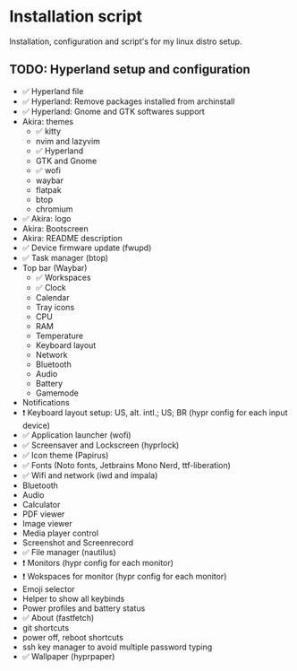 # Installation script

Installation, configuration and script's for my linux distro setup.

## TODO: Hyperland setup and configuration

- ✅ Hyperland file
- ✅ Hyperland: Remove packages installed from archinstall
- ✅ Hyperland: Gnome and GTK softwares support
- Akira: themes
  - ✅ kitty
  - nvim and lazyvim
  - ✅ Hyperland
  - GTK and Gnome
  - ✅ wofi
  - waybar
  - flatpak
  - btop
  - chromium
- ✅ Akira: logo
- Akira: Bootscreen
- Akira: README description
- ✅ Device firmware update (fwupd)
- ✅ Task manager (btop)
- Top bar (Waybar)
  - ✅ Workspaces
  - ✅ Clock
  - Calendar
  - Tray icons
  - CPU
  - RAM
  - Temperature
  - Keyboard layout
  - Network
  - Bluetooth
  - Audio
  - Battery
  - Gamemode
- Notifications
- ❗ Keyboard layout setup: US, alt. intl.; US; BR (hypr config for each input device)
- ✅ Application launcher (wofi)
- ✅ Screensaver and Lockscreen (hyprlock)
- ✅ Icon theme (Papirus)
- ✅ Fonts (Noto fonts, Jetbrains Mono Nerd, ttf-liberation)
- ✅ Wifi and network (iwd and impala)
- Bluetooth
- Audio
- Calculator
- PDF viewer
- Image viewer
- Media player control
- Screenshot and Screenrecord
- ✅ File manager (nautilus)
- ❗ Monitors (hypr config for each monitor)
- ❗ Wokspaces for monitor (hypr config for each monitor) 
- Emoji selector
- Helper to show all keybinds
- Power profiles and battery status
- ✅ About (fastfetch)
- git shortcuts
- power off, reboot shortcuts
- ssh key manager to avoid multiple password typing
- ✅ Wallpaper (hyprpaper)
